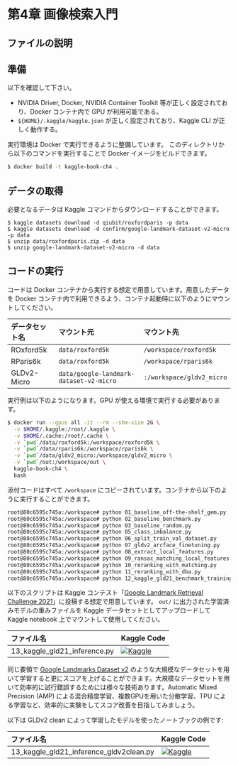 # 第4章 画像検索入門

## ファイルの説明

## 準備

以下を確認して下さい。

* NVIDIA Driver, Docker, NVIDIA Container Toolkit 等が正しく設定されており、Docker コンテナ内で GPU が利用可能である。
* `${HOME}/.kaggle/kaggle.json` が正しく設定されており、Kaggle CLI が正しく動作する。

実行環境は Docker で実行できるように整備しています。
このディレクトリから以下のコマンドを実行することで Docker イメージをビルドできます。

```sh
$ docker build -t kaggle-book-ch4 .
```

## データの取得

必要となるデータは Kaggle コマンドからダウンロードすることができます。

```
$ kaggle datasets download -d qiubit/roxfordparis -p data
$ kaggle datasets download -d confirm/google-landmark-dataset-v2-micro -p data
$ unzip data/roxfordparis.zip -d data
$ unzip google-landmark-dataset-v2-micro -d data
```

## コードの実行

コードは Docker コンテナから実行する想定で用意しています。用意したデータを Docker コンテナ内で利用できるよう、コンテナ起動時に以下のようにマウントしてください。

| データセット名 | マウント元 | マウント先 |
|:----|:----|:----|
| ROxford5k | `data/roxford5k` | `/workspace/roxford5k` |
| RParis6k | `data/roxford5k` | `/workspace/rparis6k` |
| GLDv2-Micro | `data/google-landmark-dataset-v2-micro` | `:/workspace/gldv2_micro` |

実行例は以下のようになります。GPU が使える環境で実行する必要があります。

```sh
$ docker run --gpus all -it --rm --shm-size 2G \
  -v $HOME/.kaggle:/root/.kaggle \
  -v $HOME/.cache:/root/.cache \
  -v `pwd`/data/roxford5k:/workspace/roxford5k \
  -v `pwd`/data/rparis6k:/workspace/rparis6k \
  -v `pwd`/data/gldv2_micro:/workspace/gldv2_micro \
  -v `pwd`/out:/workspace/out \
  kaggle-book-ch4 \
  bash
```

添付コードはすべて `/workspace` にコピーされています。コンテナから以下のように実行することができます。

```sh
root@80c6595c745a:/workspace# python 01_baseline_off-the-shelf_gem.py
root@80c6595c745a:/workspace# python 02_baseline_benchmark.py
root@80c6595c745a:/workspace# python 03_baseline_random.py
root@80c6595c745a:/workspace# python 05_class_imbalance.py
root@80c6595c745a:/workspace# python 06_split_train_val_dataset.py
root@80c6595c745a:/workspace# python 07_gldv2_arcface_finetuning.py
root@80c6595c745a:/workspace# python 08_extract_local_features.py
root@80c6595c745a:/workspace# python 09_ransac_matching_local_features.py
root@80c6595c745a:/workspace# python 10_reranking_with_matching.py
root@80c6595c745a:/workspace# python 11_reranking_with_dba.py
root@80c6595c745a:/workspace# python 12_kaggle_gld21_benchmark_training.py
```

以下のスクリプトは Kaggle コンテスト「[Google Landmark Retrieval Challenge 2021](https://www.kaggle.com/competitions/landmark-retrieval-2021/overview)」に投稿する想定で用意しています。
`out/` に出力された学習済みモデルの重みファイルを Kaggle データセットとしてアップロードして Kaggle notebook 上でマウントして使用してください。

| ファイル名 | Kaggle Code |
|:----|:----|
| 13_kaggle_gld21_inference.py | [![Kaggle](https://kaggle.com/static/images/open-in-kaggle.svg)](https://www.kaggle.com/code/confirm/13-kaggle-gld21-inference-py/notebook) |

同じ要領で [Google Landmarks Dataset v2](https://github.com/cvdfoundation/google-landmark) のような大規模なデータセットを用いて学習すると更にスコアを上げることができます。大規模なデータセットを用いて効率的に試行錯誤するためには様々な技術あります。Automatic Mixed Precision (AMP) による混合精度学習、複数GPUを用いた分散学習、TPU による学習など、効率的に実験をしてスコア改善を目指してみましょう。

以下は GLDv2 clean によって学習したモデルを使ったノートブックの例です:

| ファイル名 | Kaggle Code |
|:----|:----|
| 13_kaggle_gld21_inference_gldv2clean.py | [![Kaggle](https://kaggle.com/static/images/open-in-kaggle.svg)](https://www.kaggle.com/code/confirm/13-kaggle-gld21-inference-gldv2clean-py/notebook) |
